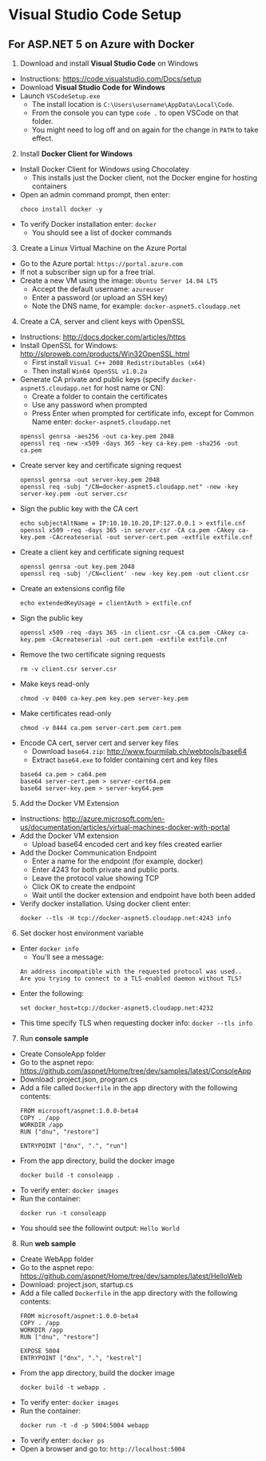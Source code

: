 # Visual Studio Code Setup
## For ASP.NET 5 on Azure with Docker

1. Download and install **Visual Studio Code** on Windows

  - Instructions: https://code.visualstudio.com/Docs/setup
  - Download **Visual Studio Code for Windows**
  - Launch `VSCodeSetup.exe`
    + The install location is `C:\Users\username\AppData\Local\Code`.
    + From the console you can type `code .` to open VSCode on that folder.
    + You might need to log off and on again for the change in `PATH` to take effect.
    
2. Install **Docker Client for Windows**

  - Install Docker Client for Windows using Chocolatey
    + This installs just the Docker client, not the Docker engine for hosting containers
  - Open an admin command prompt, then enter:
    ```
    choco install docker -y
    ```
  - To verify Docker installation enter: `docker`
    + You should see a list of docker commands
    
3. Create a Linux Virtual Machine on the Azure Portal
  - Go to the Azure portal: `https://portal.azure.com`
  - If not a subscriber sign up for a free trial.
  - Create a new VM using the image: `Ubuntu Server 14.04 LTS`
    + Accept the default username: `azureuser`
    + Enter a password (or upload an SSH key)
    + Note the DNS name, for example: `docker-aspnet5.cloudapp.net`

4. Create a CA, server and client keys with OpenSSL
  - Instructions: http://docs.docker.com/articles/https
  - Install OpenSSL for Windows: http://slproweb.com/products/Win32OpenSSL.html
    + First install `Visual C++ 2008 Redistributables (x64)`
    + Then install `Win64 OpenSSL v1.0.2a` 
  - Generate CA private and public keys (specify `docker-aspnet5.cloudapp.net` for host name or CN):
    + Create a folder to contain the certificates
    + Use any password when prompted
    + Press Enter when prompted for certificate info,
      except for Common Name enter: `docker-aspnet5.cloudapp.net`
    ```
    openssl genrsa -aes256 -out ca-key.pem 2048
    openssl req -new -x509 -days 365 -key ca-key.pem -sha256 -out ca.pem
    ```
  - Create server key and certificate signing request
    ```
    openssl genrsa -out server-key.pem 2048
    openssl req -subj "/CN=docker-aspnet5.cloudapp.net" -new -key server-key.pem -out server.csr
    ```
  - Sign the public key with the CA cert
    ```
    echo subjectAltName = IP:10.10.10.20,IP:127.0.0.1 > extfile.cnf
    openssl x509 -req -days 365 -in server.csr -CA ca.pem -CAkey ca-key.pem -CAcreateserial -out server-cert.pem -extfile extfile.cnf
    ```
  - Create a client key and certificate signing request
    ```
    openssl genrsa -out key.pem 2048
    openssl req -subj '/CN=client' -new -key key.pem -out client.csr
    ```
  - Create an extensions config file
    ```
    echo extendedKeyUsage = clientAuth > extfile.cnf
    ```
  - Sign the public key
    ```
    openssl x509 -req -days 365 -in client.csr -CA ca.pem -CAkey ca-key.pem -CAcreateserial -out cert.pem -extfile extfile.cnf
    ```
  - Remove the two certificate signing requests
    ```
    rm -v client.csr server.csr
    ```
  - Make keys read-only
    ```
    chmod -v 0400 ca-key.pem key.pem server-key.pem
    ```
  - Make certificates read-only
    ```
    chmod -v 0444 ca.pem server-cert.pem cert.pem
    ```
  - Encode CA cert, server cert and server key files
    + Download `base64.zip`: http://www.fourmilab.ch/webtools/base64
    + Extract `base64.exe` to folder containing cert and key files
    ```
    base64 ca.pem > ca64.pem
    base64 server-cert.pem > server-cert64.pem
    base64 server-key.pem > server-key64.pem
    ```

5. Add the Docker VM Extension
  - Instructions: http://azure.microsoft.com/en-us/documentation/articles/virtual-machines-docker-with-portal
  - Add the Docker VM extension
    + Upload base64 encoded cert and key files created earlier
  - Add the Docker Communication Endpoint
    + Enter a name for the endpoint (for example, docker)
    + Enter 4243 for both private and public ports.
    + Leave the protocol value showing TCP
    + Click OK to create the endpoint
    + Wait until the docker extension and endpoint have both been added
  - Verify docker installation. Using docker client enter:
    ```
    docker --tls -H tcp://docker-aspnet5.cloudapp.net:4243 info
    ```

6. Set docker host environment variable
  - Enter `docker info`
    + You'll see a message:
    ```
    An address incompatible with the requested protocol was used..
    Are you trying to connect to a TLS-enabled daemon without TLS?
    ```
  - Enter the following:
    ```
    set docker_host=tcp://docker-aspnet5.cloudapp.net:4232
    ```
  - This time specify TLS when requesting docker info: `docker --tls info`
    
7. Run **console sample**
  - Create ConsoleApp folder
  - Go to the aspnet repo: https://github.com/aspnet/Home/tree/dev/samples/latest/ConsoleApp
  - Download: project.json, program.cs
  - Add a file called `Dockerfile` in the app directory with the following contents:
    ```
    FROM microsoft/aspnet:1.0.0-beta4
    COPY . /app
    WORKDIR /app
    RUN ["dnu", "restore"]
    
    ENTRYPOINT ["dnx", ".", "run"]
    ```
  - From the app directory, build the docker image
    ```
    docker build -t consoleapp .
    ```
  - To verify enter: `docker images`
  - Run the container:
    ```
    docker run -t consoleapp
    ```
  - You should see the followint output: `Hello World`
  
8. Run **web sample**
  - Create WebApp folder
  - Go to the aspnet repo: https://github.com/aspnet/Home/tree/dev/samples/latest/HelloWeb
  - Download: project.json, startup.cs
  - Add a file called `Dockerfile` in the app directory with the following contents:
    ```
    FROM microsoft/aspnet:1.0.0-beta4
    COPY . /app
    WORKDIR /app
    RUN ["dnu", "restore"]
    
    EXPOSE 5004
    ENTRYPOINT ["dnx", ".", "kestrel"]
    ```
  - From the app directory, build the docker image
    ```
    docker build -t webapp .
    ```
  - To verify enter: `docker images`
  - Run the container:
    ```
    docker run -t -d -p 5004:5004 webapp
    ```
  - To verify enter: `docker ps`
  - Open a browser and go to: `http://localhost:5004`

